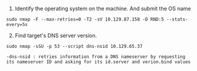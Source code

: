 
1) Identify the operating system on the machine. And submit the OS name
```
sudo nmap -F --max-retries=0 -T2 -sV 10.129.87.158 -D RND:5 --stats-every=5s
```

2) Find target's DNS server version.
```
sudo nmap -sSU -p 53 --script dns-nsid 10.129.65.37
```
	-dns-nsid : retries information from a DNS nameserver by requesting its nameserver ID and asking for its id.server and verion.bind values